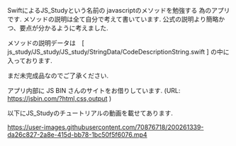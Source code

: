 SwiftによるJS_Studyという名前の javascriptのメソッドを勉強する 為のアプリです.
メソッドの説明は全て自分で考えて書いています.
公式の説明より簡略かつ、要点が分かるように考えました.

メソッドの説明データは　[  js_study/JS_study/JS_study/StringData/CodeDescriptionString.swift  ]
の中に入っております.


まだ未完成品なのでご了承ください.

アプリ内部に JS BIN さんのサイトをお借りしています. (URL: https://jsbin.com/?html,css,output )


以下にJS_Studyのチュートリアルの動画を載せてあります.


https://user-images.githubusercontent.com/70876718/200261339-da26c827-2a8e-415d-bb78-1bc50f5f6076.mp4


